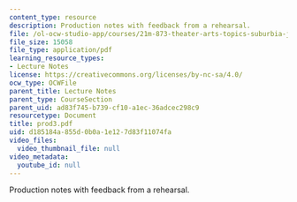```yaml
---
content_type: resource
description: Production notes with feedback from a rehearsal.
file: /ol-ocw-studio-app/courses/21m-873-theater-arts-topics-suburbia-january-iap-2008/d185184a855d0b0a1e127d83f11074fa_prod3.pdf
file_size: 15058
file_type: application/pdf
learning_resource_types:
- Lecture Notes
license: https://creativecommons.org/licenses/by-nc-sa/4.0/
ocw_type: OCWFile
parent_title: Lecture Notes
parent_type: CourseSection
parent_uid: ad83f745-b739-cf10-a1ec-36adcec298c9
resourcetype: Document
title: prod3.pdf
uid: d185184a-855d-0b0a-1e12-7d83f11074fa
video_files:
  video_thumbnail_file: null
video_metadata:
  youtube_id: null
---
```

Production notes with feedback from a rehearsal.